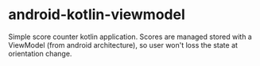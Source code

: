 # android-kotlin-viewmodel

Simple score counter kotlin application.
Scores are managed stored with a ViewModel (from android architecture), so user won't loss the state at orientation change.